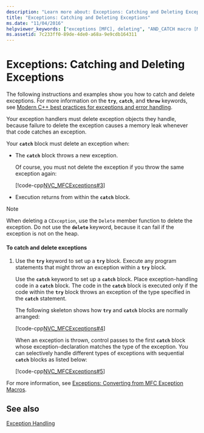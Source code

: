 ```yaml
---
description: "Learn more about: Exceptions: Catching and Deleting Exceptions"
title: "Exceptions: Catching and Deleting Exceptions"
ms.date: "11/04/2016"
helpviewer_keywords: ["exceptions [MFC], deleting", "AND_CATCH macro [MFC]", "try-catch exception handling [MFC], catching and deleting exceptions", "exception handling [MFC], catching and deleting exceptions", "catch blocks [MFC], catching and deleting exceptions", "execution [MFC], returns from within catch block"]
ms.assetid: 7c233ff0-89de-4de0-a68a-9e9cdb164311
---
```

# Exceptions: Catching and Deleting Exceptions

The following instructions and examples show you how to catch and delete exceptions. For more information on the **`try`**, **`catch`**, and **`throw`** keywords, see [Modern C++ best practices for exceptions and error handling](../cpp/errors-and-exception-handling-modern-cpp.md).

Your exception handlers must delete exception objects they handle, because failure to delete the exception causes a memory leak whenever that code catches an exception.

Your **`catch`** block must delete an exception when:

- The **`catch`** block throws a new exception.

   Of course, you must not delete the exception if you throw the same exception again:

   [!code-cpp[NVC_MFCExceptions#3](codesnippet/cpp/exceptions-catching-and-deleting-exceptions_1.cpp)]

- Execution returns from within the **`catch`** block.

> [!NOTE]
> When deleting a `CException`, use the `Delete` member function to delete the exception. Do not use the **`delete`** keyword, because it can fail if the exception is not on the heap.

#### To catch and delete exceptions

1. Use the **`try`** keyword to set up a **`try`** block. Execute any program statements that might throw an exception within a **`try`** block.

   Use the **`catch`** keyword to set up a **`catch`** block. Place exception-handling code in a **`catch`** block. The code in the **`catch`** block is executed only if the code within the **`try`** block throws an exception of the type specified in the **`catch`** statement.

   The following skeleton shows how **`try`** and **`catch`** blocks are normally arranged:

   [!code-cpp[NVC_MFCExceptions#4](codesnippet/cpp/exceptions-catching-and-deleting-exceptions_2.cpp)]

   When an exception is thrown, control passes to the first **`catch`** block whose exception-declaration matches the type of the exception. You can selectively handle different types of exceptions with sequential **`catch`** blocks as listed below:

   [!code-cpp[NVC_MFCExceptions#5](codesnippet/cpp/exceptions-catching-and-deleting-exceptions_3.cpp)]

For more information, see [Exceptions: Converting from MFC Exception Macros](exceptions-converting-from-mfc-exception-macros.md).

## See also

[Exception Handling](exception-handling-in-mfc.md)
